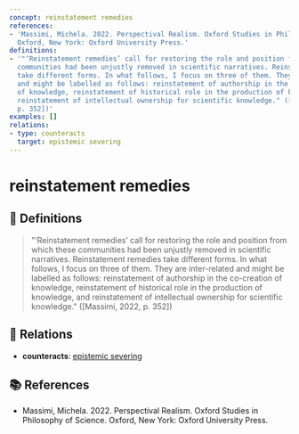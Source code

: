 ```yaml
---
concept: reinstatement remedies
references:
- 'Massimi, Michela. 2022. Perspectival Realism. Oxford Studies in Philosophy of Science.
  Oxford, New York: Oxford University Press.'
definitions:
- '"‘Reinstatement remedies’ call for restoring the role and position from which these
  communities had been unjustly removed in scientific narratives. Reinstatement remedies
  take different forms. In what follows, I focus on three of them. They are inter-related
  and might be labelled as follows: reinstatement of authorship in the co-creation
  of knowledge, reinstatement of historical role in the production of knowledge, and
  reinstatement of intellectual ownership for scientific knowledge." ([Massimi, 2022,
  p. 352])'
examples: []
relations:
- type: counteracts
  target: epistemic severing
---
```


# reinstatement remedies

## 📖 Definitions

> "‘Reinstatement remedies’ call for restoring the role and position from which these communities had been unjustly removed in scientific narratives. Reinstatement remedies take different forms. In what follows, I focus on three of them. They are inter-related and might be labelled as follows: reinstatement of authorship in the co-creation of knowledge, reinstatement of historical role in the production of knowledge, and reinstatement of intellectual ownership for scientific knowledge." ([Massimi, 2022, p. 352])

## 🔗 Relations

- **counteracts**: [epistemic severing](./epistemic-severing.md)

## 📚 References

- Massimi, Michela. 2022. Perspectival Realism. Oxford Studies in Philosophy of Science. Oxford, New York: Oxford University Press.
